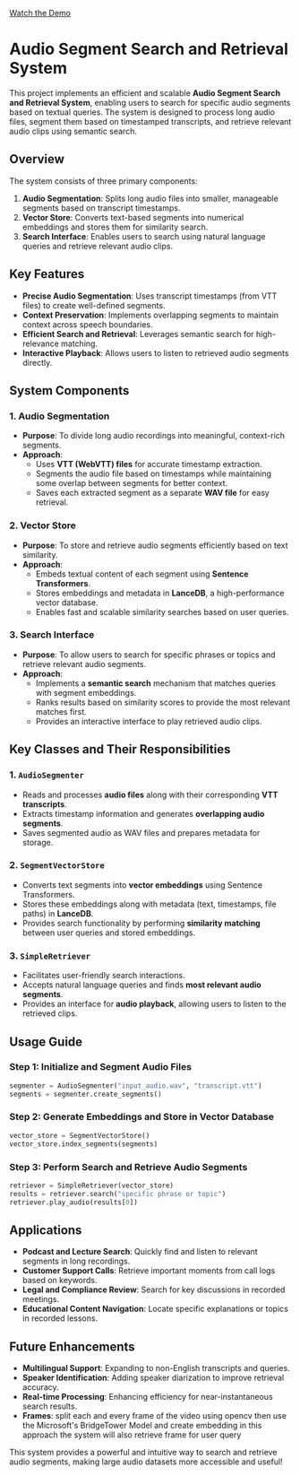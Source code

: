 [Watch the Demo](https://drive.google.com/file/d/1JE97Dn06LmXHq0Zez5K8gtE7wbwva3sn/view?usp=drive_link)

# Audio Segment Search and Retrieval System

This project implements an efficient and scalable **Audio Segment Search and Retrieval System**, enabling users to search for specific audio segments based on textual queries. The system is designed to process long audio files, segment them based on timestamped transcripts, and retrieve relevant audio clips using semantic search.

## Overview

The system consists of three primary components:

1. **Audio Segmentation**: Splits long audio files into smaller, manageable segments based on transcript timestamps.
2. **Vector Store**: Converts text-based segments into numerical embeddings and stores them for similarity search.
3. **Search Interface**: Enables users to search using natural language queries and retrieve relevant audio clips.

## Key Features

- **Precise Audio Segmentation**: Uses transcript timestamps (from VTT files) to create well-defined segments.
- **Context Preservation**: Implements overlapping segments to maintain context across speech boundaries.
- **Efficient Search and Retrieval**: Leverages semantic search for high-relevance matching.
- **Interactive Playback**: Allows users to listen to retrieved audio segments directly.

## System Components

### 1. Audio Segmentation
- **Purpose**: To divide long audio recordings into meaningful, context-rich segments.
- **Approach**:
  - Uses **VTT (WebVTT) files** for accurate timestamp extraction.
  - Segments the audio file based on timestamps while maintaining some overlap between segments for better context.
  - Saves each extracted segment as a separate **WAV file** for easy retrieval.

### 2. Vector Store
- **Purpose**: To store and retrieve audio segments efficiently based on text similarity.
- **Approach**:
  - Embeds textual content of each segment using **Sentence Transformers**.
  - Stores embeddings and metadata in **LanceDB**, a high-performance vector database.
  - Enables fast and scalable similarity searches based on user queries.

### 3. Search Interface
- **Purpose**: To allow users to search for specific phrases or topics and retrieve relevant audio segments.
- **Approach**:
  - Implements a **semantic search** mechanism that matches queries with segment embeddings.
  - Ranks results based on similarity scores to provide the most relevant matches first.
  - Provides an interactive interface to play retrieved audio clips.

## Key Classes and Their Responsibilities

### 1. `AudioSegmenter`
- Reads and processes **audio files** along with their corresponding **VTT transcripts**.
- Extracts timestamp information and generates **overlapping audio segments**.
- Saves segmented audio as WAV files and prepares metadata for storage.

### 2. `SegmentVectorStore`
- Converts text segments into **vector embeddings** using Sentence Transformers.
- Stores these embeddings along with metadata (text, timestamps, file paths) in **LanceDB**.
- Provides search functionality by performing **similarity matching** between user queries and stored embeddings.

### 3. `SimpleRetriever`
- Facilitates user-friendly search interactions.
- Accepts natural language queries and finds **most relevant audio segments**.
- Provides an interface for **audio playback**, allowing users to listen to the retrieved clips.

## Usage Guide

### Step 1: Initialize and Segment Audio Files
```python
segmenter = AudioSegmenter("input_audio.wav", "transcript.vtt")
segments = segmenter.create_segments()
```

### Step 2: Generate Embeddings and Store in Vector Database
```python
vector_store = SegmentVectorStore()
vector_store.index_segments(segments)
```

### Step 3: Perform Search and Retrieve Audio Segments
```python
retriever = SimpleRetriever(vector_store)
results = retriever.search("specific phrase or topic")
retriever.play_audio(results[0])
```

## Applications

- **Podcast and Lecture Search**: Quickly find and listen to relevant segments in long recordings.
- **Customer Support Calls**: Retrieve important moments from call logs based on keywords.
- **Legal and Compliance Review**: Search for key discussions in recorded meetings.
- **Educational Content Navigation**: Locate specific explanations or topics in recorded lessons.

## Future Enhancements
- **Multilingual Support**: Expanding to non-English transcripts and queries.
- **Speaker Identification**: Adding speaker diarization to improve retrieval accuracy.
- **Real-time Processing**: Enhancing efficiency for near-instantaneous search results.
- **Frames**: split each and every frame of the video using opencv then use the Microsoft's BridgeTower Model and create embedding  in this approach the system will also retrieve frame for user query

This system provides a powerful and intuitive way to search and retrieve audio segments, making large audio datasets more accessible and useful!


